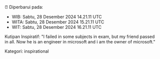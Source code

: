 ⏰ Diperbarui pada:
- WIB: Sabtu, 28 Desember 2024 14.21.11 UTC
- WITA: Sabtu, 28 Desember 2024 15.21.11 UTC
- WIT: Sabtu, 28 Desember 2024 16.21.11 UTC

Kutipan Inspiratif:
"I failed in some subjects in exam, but my friend passed in all. Now he is an engineer in microsoft and i am the owner of microsoft."


Kategori: inspirational

